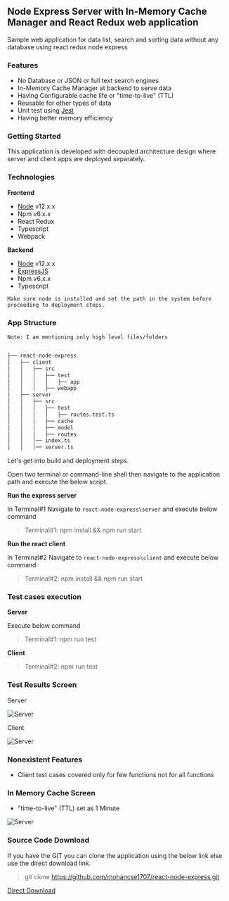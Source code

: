 ## Node Express Server with In-Memory Cache Manager and React Redux web application

Sample web application for data list, search and sorting data without any database using react redux node express 

### Features

* No Database or JSON or full text search engines
* In-Memory Cache Manager at backend to serve data 
* Having Configurable cache life or "time-to-live" (TTL)
* Reusable for other types of data
* Unit test using [Jest]
* Having better memory efficiency 

### Getting Started

This application is developed with decoupled architecture design where server and client apps are deployed separately.


### Technologies

**Frontend**

* [Node] v12.x.x 
* Npm v6.x.x
* React Redux
* Typescript
* Webpack

**Backend**

* [Node] v12.x.x 
* [ExpressJS]
* Npm v6.x.x
* Typescript



```Make sure node is installed and set the path in the system before proceeding to deployment steps.```

### App Structure

```Note: I am mentioning only high level files/folders ```

```bash

├── react-node-express
│   ├── client
│   │   ├── src
│   │   │   ├── test
│   │   │   │   ├── app
│   │   │   ├── webapp
│   ├── server
│   │   ├── src
│   │   │   ├── test
│   │   │   │   ├── routes.test.ts
│   │   │   ├── cache
│   │   │   ├── model
│   │   │   ├── routes
│   │   │── index.ts
│   │   │── server.ts

```

Let's get into build and deployment steps. 

Open two terminal or command-line shell then navigate to the application path and execute the below script. 

**Run the express server**

In Terminal#1 Navigate to ```react-node-express\server``` and execute below command 

> Terminal#1: npm install && npm run start

**Run the react client**

In Terminal#2 Navigate to ```react-node-express\client``` and execute below command 

> Terminal#2: npm install && npm run start

### Test cases execution

**Server**

Execute below command 

> Terminal#1: npm run test

**Client**

> Terminal#2: npm run test

### Test Results Screen

Server

![Server](/images/blog/spring/node-express/server-jest.JPG)

Client 

![Server](/images/blog/spring/node-express/client-jest.JPG)


### Nonexistent Features

* Client test cases covered only for few functions not for all functions

### In Memory Cache Screen

* "time-to-live" (TTL) set as 1 Minute 

![Server](/images/blog/spring/node-express/server-cache.JPG)

### Source Code Download

If you have the GIT you can clone the application using the below link else use the direct download link.

> git clone https://github.com/mohancse1707/react-node-express.git

[Direct Download][Direct Download]

[Direct Download]: https://github.com/mohancse1707/react-node-express/archive/master.zip
[Node]:https://nodejs.org/download/release/v12.13.0/
[Jest]:https://www.npmjs.com/package/jest
[ExpressJS]:https://www.npmjs.com/package/express

